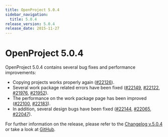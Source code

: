 ```yaml
---
title: OpenProject 5.0.4
sidebar_navigation:
  title: 5.0.4
release_version: 5.0.4
release_date: 2015-11-27
---
```


# OpenProject 5.0.4

OpenProject 5.0.4 contains several bug fixes and performance
improvements:

  - Copying projects works properly again
    ([#22126](https://community.openproject.org/work_packages/22126)).
  - Several work package related errors have been fixed
    ([#22149](https://community.openproject.org/work_packages/22149),
    [#22122](https://community.openproject.org/work_packages/22122),
    [#21976](https://community.openproject.org/work_packages/21976),
    [#21952](https://community.openproject.org/work_packages/21952)).
  - The performance on the work package page has been improved
    ([#22100](https://community.openproject.org/work_packages/22100),
    [#22183](https://community.openproject.org/work_packages/22183)).
  - In addition, several design bugs have been fixed
    ([#22144](https://community.openproject.org/work_packages/22144),
    [#22065](https://community.openproject.org/work_packages/22065),
    [#22047](https://community.openproject.org/work_packages/22047)).

For further information on the release, please refer to the
[Changelog v.5.0.4](https://community.openproject.org/versions/779)
or take a look at
[GitHub](https://github.com/opf/openproject/tree/v5.0.4).

